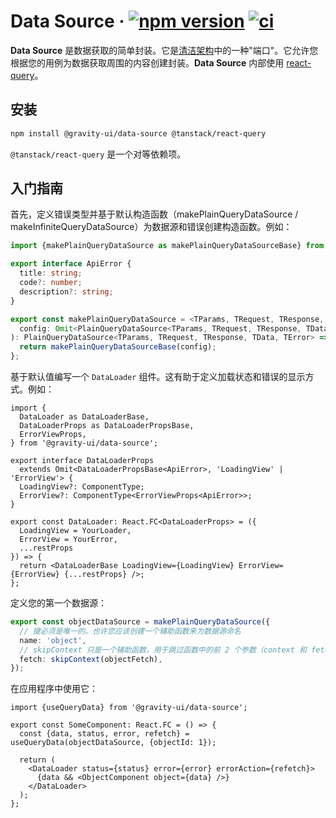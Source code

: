 # Data Source &middot; [![npm version](https://img.shields.io/npm/v/@gravity-ui/data-source?logo=npm&label=version)](https://www.npmjs.com/package/@gravity-ui/data-source) [![ci](https://img.shields.io/github/actions/workflow/status/gravity-ui/data-source/ci.yml?branch=main&label=ci&logo=github)](https://github.com/gravity-ui/data-source/actions/workflows/ci.yml?query=branch:main)

**Data Source** 是数据获取的简单封装。它是[清洁架构](https://blog.cleancoder.com/uncle-bob/2012/08/13/the-clean-architecture.html)中的一种"端口"。它允许您根据您的用例为数据获取周围的内容创建封装。**Data Source** 内部使用 [react-query](https://tanstack.com/query/latest)。

## 安装

```bash
npm install @gravity-ui/data-source @tanstack/react-query
```

`@tanstack/react-query` 是一个对等依赖项。

## 入门指南

首先，定义错误类型并基于默认构造函数（makePlainQueryDataSource / makeInfiniteQueryDataSource）为数据源和错误创建构造函数。例如：

```ts
import {makePlainQueryDataSource as makePlainQueryDataSourceBase} from '@gravity-ui/data-source';

export interface ApiError {
  title: string;
  code?: number;
  description?: string;
}

export const makePlainQueryDataSource = <TParams, TRequest, TResponse, TData, TError = ApiError>(
  config: Omit<PlainQueryDataSource<TParams, TRequest, TResponse, TData, TError>, 'type'>,
): PlainQueryDataSource<TParams, TRequest, TResponse, TData, TError> => {
  return makePlainQueryDataSourceBase(config);
};
```

基于默认值编写一个 `DataLoader` 组件。这有助于定义加载状态和错误的显示方式。例如：

```tsx
import {
  DataLoader as DataLoaderBase,
  DataLoaderProps as DataLoaderPropsBase,
  ErrorViewProps,
} from '@gravity-ui/data-source';

export interface DataLoaderProps
  extends Omit<DataLoaderPropsBase<ApiError>, 'LoadingView' | 'ErrorView'> {
  LoadingView?: ComponentType;
  ErrorView?: ComponentType<ErrorViewProps<ApiError>>;
}

export const DataLoader: React.FC<DataLoaderProps> = ({
  LoadingView = YourLoader,
  ErrorView = YourError,
  ...restProps
}) => {
  return <DataLoaderBase LoadingView={LoadingView} ErrorView={ErrorView} {...restProps} />;
};
```

定义您的第一个数据源：

```ts
export const objectDataSource = makePlainQueryDataSource({
  // 键必须是唯一的。也许您应该创建一个辅助函数来为数据源命名
  name: 'object',
  // skipContext 只是一个辅助函数，用于跳过函数中的前 2 个参数（context 和 fetchContext）
  fetch: skipContext(objectFetch),
});
```

在应用程序中使用它：

```tsx
import {useQueryData} from '@gravity-ui/data-source';

export const SomeComponent: React.FC = () => {
  const {data, status, error, refetch} = useQueryData(objectDataSource, {objectId: 1});

  return (
    <DataLoader status={status} error={error} errorAction={refetch}>
      {data && <ObjectComponent object={data} />}
    </DataLoader>
  );
};
```
